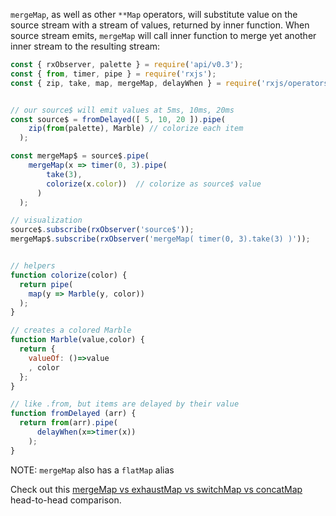 <!--
name:		
title:		mergeMap (aka flatMap)
pageTitle:	RxJS mergeMap (flatMap) operator example + marble diagram
desc:		mergeMap will substitute value on the source Observable with an Observable, returned by inner function. See this example of RxJS mergeMap with a timer
docsUrl:	https://rxjs.dev/api/operators/mergeMap
-->

`mergeMap`, as well as other `**Map` operators, will substitute value on the source stream with a stream of values, returned by inner function. When source stream emits, `mergeMap` will call inner function to merge yet another inner stream to the resulting stream:

```js
const { rxObserver, palette } = require('api/v0.3');
const { from, timer, pipe } = require('rxjs');
const { zip, take, map, mergeMap, delayWhen } = require('rxjs/operators');


// our source$ will emit values at 5ms, 10ms, 20ms
const source$ = fromDelayed([ 5, 10, 20 ]).pipe(
    zip(from(palette), Marble) // colorize each item
  );

const mergeMap$ = source$.pipe(
    mergeMap(x => timer(0, 3).pipe(
        take(3),
        colorize(x.color))  // colorize as source$ value
      )
  );

// visualization
source$.subscribe(rxObserver('source$'));
mergeMap$.subscribe(rxObserver('mergeMap( timer(0, 3).take(3) )'));


// helpers
function colorize(color) {
  return pipe(
    map(y => Marble(y, color))
  );
}

// creates a colored Marble
function Marble(value,color) {
  return {
    valueOf: ()=>value
    , color
  };
}

// like .from, but items are delayed by their value
function fromDelayed (arr) {
  return from(arr).pipe(
      delayWhen(x=>timer(x))
    );
}

```

NOTE: `mergeMap` also has a `flatMap` alias

Check out this [mergeMap vs exhaustMap vs switchMap vs concatMap](/rxjs/mergeMap-vs-exhaustMap-vs-switchMap-vs-concatMap/) head-to-head comparison.
